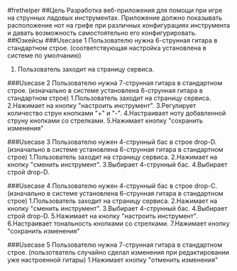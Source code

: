 #frethelper
##Цель
Разработка веб-приложения для помощи при игре на струнных ладовых инструментах. Приложение должно показывать расположение нот на грифе при различных конфигурациях инструмента и давать возможность самостоятельно его конфигурировать.
##Юзкейсы
###Usecase 1 
Пользователю нужна 6-струнная гитара в стандартном строе. (соответствующая настройка установлена в системе по умолчанию)
1. Пользователь заходит на страницу сервиса.

###Usecase 2
Пользователю нужна 7-струнная гитара в стандартном строе. (изначально в системе установлена 6-струнная гитара в стандартном строе)
1.Пользователь заходит на страницу сервиса.
2.Нажимает на кнопку "настроить инструмент".
3.Регулирует количество струн кнопками "+" и "-".
4.Настраивает ноту добавленной струну кнопками со стрелками.
5.Нажимает кнопку "сохранить изменения"

###Usecase 3
Пользователю нужен 4-струнный бас в строе drop-D. (изначально в системе установлена 6-струнная гитара в стандартном строе)
1.Пользователь заходит на страницу сервиса.
2.Нажимает на кнопку "сменить инструмент".
3.Выбирает 4-струнный бас.
4.Выбирает строй drop-D.

###Usecase 4
Пользователю нужен 4-струнный бас в строе drop-С. (изначально в системе установлена 6-струнная гитара в стандартном строе)
1.Пользователь заходит на страницу сервиса.
2.Нажимает на кнопку "сменить инструмент".
3.Выбирает 4-струнный бас.
4.Выбирает строй drop-D.
5.Нажимает на кнопку "настроить инструмент".
6.Настраивает тональность кнопками со стрелками.
7.Нажимает кнопку "сохранить изменения"

###Usecase 5
Пользователю нужна 7-струнная гитара в стандартном строе. (пользотватель случайно сделал изменения при редактировании уже настроенной гитары)
1.Нажимает кнопку "отменить изменения"